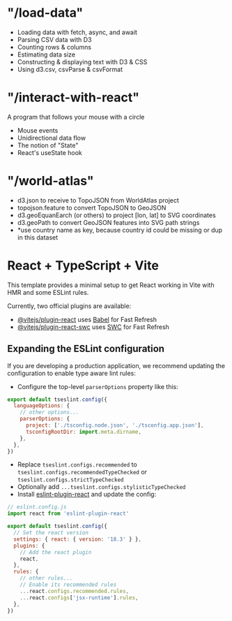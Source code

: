 # "/load-data"
- Loading data with fetch, async, and await
- Parsing CSV data with D3
- Counting rows & columns
- Estimating data size
- Constructing & displaying text with D3 & CSS
- Using d3.csv, csvParse & csvFormat 

# "/interact-with-react"
A program that follows your mouse with a circle
- Mouse events
- Unidirectional data flow
- The notion of "State"
- React's useState hook

# "/world-atlas"
- d3.json to receive to TopoJSON from WorldAtlas project
- topojson.feature to convert TopoJSON to GeoJSON 
- d3.geoEquanEarch (or others) to project [lon, lat] to SVG coordinates
- d3.geoPath to convert GeoJSON features into SVG path strings
- *use country name as key, because country id could be missing or dup in this dataset

# React + TypeScript + Vite

This template provides a minimal setup to get React working in Vite with HMR and some ESLint rules.

Currently, two official plugins are available:

- [@vitejs/plugin-react](https://github.com/vitejs/vite-plugin-react/blob/main/packages/plugin-react/README.md) uses [Babel](https://babeljs.io/) for Fast Refresh
- [@vitejs/plugin-react-swc](https://github.com/vitejs/vite-plugin-react-swc) uses [SWC](https://swc.rs/) for Fast Refresh

## Expanding the ESLint configuration

If you are developing a production application, we recommend updating the configuration to enable type aware lint rules:

- Configure the top-level `parserOptions` property like this:

```js
export default tseslint.config({
  languageOptions: {
    // other options...
    parserOptions: {
      project: ['./tsconfig.node.json', './tsconfig.app.json'],
      tsconfigRootDir: import.meta.dirname,
    },
  },
})
```

- Replace `tseslint.configs.recommended` to `tseslint.configs.recommendedTypeChecked` or `tseslint.configs.strictTypeChecked`
- Optionally add `...tseslint.configs.stylisticTypeChecked`
- Install [eslint-plugin-react](https://github.com/jsx-eslint/eslint-plugin-react) and update the config:

```js
// eslint.config.js
import react from 'eslint-plugin-react'

export default tseslint.config({
  // Set the react version
  settings: { react: { version: '18.3' } },
  plugins: {
    // Add the react plugin
    react,
  },
  rules: {
    // other rules...
    // Enable its recommended rules
    ...react.configs.recommended.rules,
    ...react.configs['jsx-runtime'].rules,
  },
})
```
